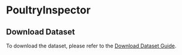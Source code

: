 # PoultryInspector


## Download Dataset
To download the dataset, please refer to the [Download Dataset Guide](dataset/Download.md).
